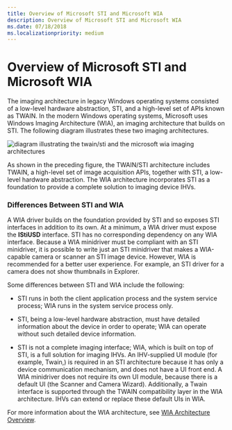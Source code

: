 ```yaml
---
title: Overview of Microsoft STI and Microsoft WIA
description: Overview of Microsoft STI and Microsoft WIA
ms.date: 07/18/2018
ms.localizationpriority: medium
---
```


# Overview of Microsoft STI and Microsoft WIA

The imaging architecture in legacy Windows operating systems consisted of a low-level hardware abstraction, STI, and a high-level set of APIs known as TWAIN. In the modern Windows operating systems, Microsoft uses Windows Imaging Architecture (WIA), an imaging architecture that builds on STI. The following diagram illustrates these two imaging architectures.

![diagram illustrating the twain/sti and the microsoft wia imaging architectures](images/sti-wia.png)

As shown in the preceding figure, the TWAIN/STI architecture includes TWAIN, a high-level set of image acquisition APIs, together with STI, a low-level hardware abstraction. The WIA architecture incorporates STI as a foundation to provide a complete solution to imaging device IHVs.

### Differences Between STI and WIA

A WIA driver builds on the foundation provided by STI and so exposes STI interfaces in addition to its own. At a minimum, a WIA driver must expose the **IStiUSD** interface. STI has no corresponding dependency on any WIA interface. Because a WIA minidriver must be compliant with an STI minidriver, it is possible to write just an STI minidriver that makes a WIA-capable camera or scanner an STI image device. However, WIA is recommended for a better user experience. For example, an STI driver for a camera does not show thumbnails in Explorer.

Some differences between STI and WIA include the following:

-   STI runs in both the client application process and the system service process; WIA runs in the system service process only.

-   STI, being a low-level hardware abstraction, must have detailed information about the device in order to operate; WIA can operate without such detailed device information.

-   STI is not a complete imaging interface; WIA, which is built on top of STI, is a full solution for imaging IHVs. An IHV-supplied UI module (for example, Twain,) is required in an STI architecture because it has only a device communication mechanism, and does not have a UI front end. A WIA minidriver does not require its own UI module, because there is a default UI (the Scanner and Camera Wizard). Additionally, a Twain interface is supported through the TWAIN compatibility layer in the WIA architecture. IHVs can extend or replace these default UIs in WIA.

For more information about the WIA architecture, see [WIA Architecture Overview](wia-architecture-overview.md).

 

 




